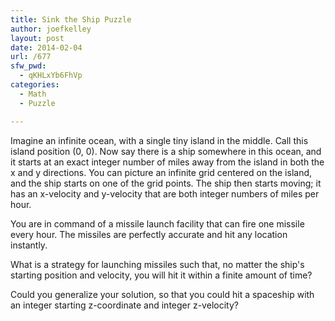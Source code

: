 ```yaml
---
title: Sink the Ship Puzzle
author: joefkelley
layout: post
date: 2014-02-04
url: /677
sfw_pwd:
  - qKHLxYb6FhVp
categories:
  - Math
  - Puzzle

---
```

Imagine an infinite ocean, with a single tiny island in the middle. Call this island position (0, 0). Now say there is a ship somewhere in this ocean, and it starts at an exact integer number of miles away from the island in both the x and y directions. You can picture an infinite grid centered on the island, and the ship starts on one of the grid points. The ship then starts moving; it has an x-velocity and y-velocity that are both integer numbers of miles per hour.

You are in command of a missile launch facility that can fire one missile every hour. The missiles are perfectly accurate and hit any location instantly.

What is a strategy for launching missiles such that, no matter the ship's starting position and velocity, you will hit it within a finite amount of time?

Could you generalize your solution, so that you could hit a spaceship with an integer starting z-coordinate and integer z-velocity?
